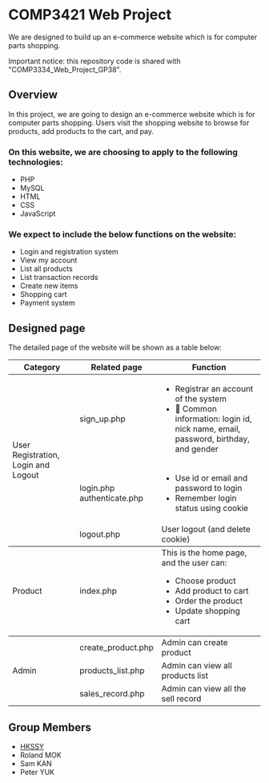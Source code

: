 # COMP3421 Web Project
We are designed to build up an e-commerce website which is for computer parts shopping.

Important notice: this repository code is shared with "COMP3334_Web_Project_GP38".

## Overview
In this project, we are going to design an e-commerce website which is for computer parts shopping. Users visit the shopping website to browse for products, add products to the cart, and pay.

### On this website, we are choosing to apply to the following technologies:
* PHP
* MySQL
* HTML
* CSS
* JavaScript

### We expect to include the below functions on the website:
* Login and registration system
* View my account
* List all products
* List transaction records
* Create new items
* Shopping cart
* Payment system

## Designed page

The detailed page of the website will be shown as a table below:
<table>
    <thead>
        <tr>
            <th>Category</th>
            <th>Related page</th>
            <th>Function</th>
        </tr>
    </thead>
    <tbody>
        <tr>
            <td rowspan=3>User Registration, Login and Logout</td>
            <td>sign_up.php</td>
            <td><ul><li>Registrar an account of the system</li><li>	Common information: login id, nick name, email, password, birthday, and gender</li></ul></td>
        </tr>
        <tr>
            <td>login.php<br>authenticate.php</td>
            <td><ul><li>Use id or email and password to login</li><li>Remember login status using cookie</li></ul></td>
        </tr>
        <tr>
            <td>logout.php</td>
            <td>User logout (and delete cookie)</td>
        </tr>
    </tbody>
    <tbody>
        <tr>
            <td>Product</td>
            <td>index.php</td>
            <td>This is the home page, and the user can:<ul><li>Choose product</li><li>Add product to cart</li><li>Order the product</li><li>Update shopping cart</li></ul></td>
        </tr>
    </tbody>
    <tbody>
        <tr>
            <td rowspan=3>Admin</td>
            <td>create_product.php</td>
            <td>Admin can create product</td>
        </tr>
        <tr>
            <td>products_list.php</td>
            <td>Admin can view all products list</td>
        </tr>
        <tr>
            <td>sales_record.php</td>
            <td>Admin can view all the sell record</td>
        </tr>
    </tbody>
</table>

## Group Members
* [HKSSY](https://github.com/HKSSY)
* Roland MOK
* Sam KAN
* Peter YUK
